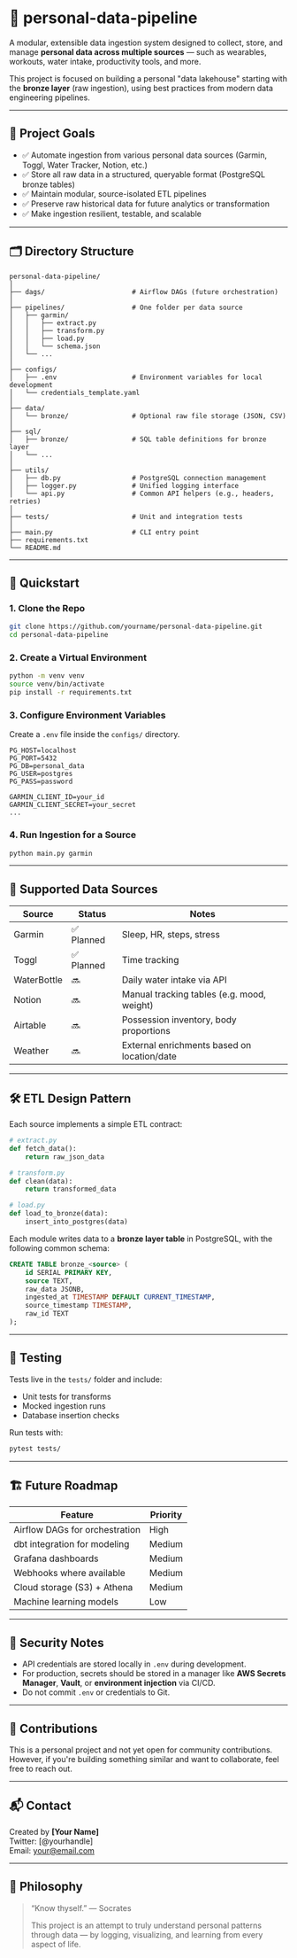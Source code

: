 # 🧠 personal-data-pipeline

A modular, extensible data ingestion system designed to collect, store, and manage **personal data across multiple sources** — such as wearables, workouts, water intake, productivity tools, and more.

This project is focused on building a personal "data lakehouse" starting with the **bronze layer** (raw ingestion), using best practices from modern data engineering pipelines.

---

## 📐 Project Goals

- ✅ Automate ingestion from various personal data sources (Garmin, Toggl, Water Tracker, Notion, etc.)
- ✅ Store all raw data in a structured, queryable format (PostgreSQL bronze tables)
- ✅ Maintain modular, source-isolated ETL pipelines
- ✅ Preserve raw historical data for future analytics or transformation
- ✅ Make ingestion resilient, testable, and scalable

---

## 🗂 Directory Structure

```
personal-data-pipeline/
│
├── dags/                      # Airflow DAGs (future orchestration)
│
├── pipelines/                 # One folder per data source
│   ├── garmin/
│   │   ├── extract.py
│   │   ├── transform.py
│   │   ├── load.py
│   │   └── schema.json
│   └── ...
│
├── configs/
│   ├── .env                   # Environment variables for local development
│   └── credentials_template.yaml
│
├── data/
│   └── bronze/                # Optional raw file storage (JSON, CSV)
│
├── sql/
│   ├── bronze/                # SQL table definitions for bronze layer
│   └── ...
│
├── utils/
│   ├── db.py                  # PostgreSQL connection management
│   ├── logger.py              # Unified logging interface
│   └── api.py                 # Common API helpers (e.g., headers, retries)
│
├── tests/                     # Unit and integration tests
│
├── main.py                    # CLI entry point
├── requirements.txt
└── README.md
```

---

## 🚀 Quickstart

### 1. Clone the Repo

```bash
git clone https://github.com/yourname/personal-data-pipeline.git
cd personal-data-pipeline
```

### 2. Create a Virtual Environment

```bash
python -m venv venv
source venv/bin/activate
pip install -r requirements.txt
```

### 3. Configure Environment Variables

Create a `.env` file inside the `configs/` directory.

```env
PG_HOST=localhost
PG_PORT=5432
PG_DB=personal_data
PG_USER=postgres
PG_PASS=password

GARMIN_CLIENT_ID=your_id
GARMIN_CLIENT_SECRET=your_secret
...
```

### 4. Run Ingestion for a Source

```bash
python main.py garmin
```

---

## 🔁 Supported Data Sources

| Source       | Status     | Notes |
|--------------|------------|-------|
| Garmin       | ✅ Planned | Sleep, HR, steps, stress |
| Toggl        | ✅ Planned | Time tracking |
| WaterBottle  | 🔜          | Daily water intake via API |
| Notion       | 🔜          | Manual tracking tables (e.g. mood, weight) |
| Airtable     | 🔜          | Possession inventory, body proportions |
| Weather      | 🔜          | External enrichments based on location/date |

---

## 🛠 ETL Design Pattern

Each source implements a simple ETL contract:

```python
# extract.py
def fetch_data():
    return raw_json_data

# transform.py
def clean(data):
    return transformed_data

# load.py
def load_to_bronze(data):
    insert_into_postgres(data)
```

Each module writes data to a **bronze layer table** in PostgreSQL, with the following common schema:

```sql
CREATE TABLE bronze_<source> (
    id SERIAL PRIMARY KEY,
    source TEXT,
    raw_data JSONB,
    ingested_at TIMESTAMP DEFAULT CURRENT_TIMESTAMP,
    source_timestamp TIMESTAMP,
    raw_id TEXT
);
```

---

## 🧪 Testing

Tests live in the `tests/` folder and include:

- Unit tests for transforms
- Mocked ingestion runs
- Database insertion checks

Run tests with:

```bash
pytest tests/
```

---

## 🏗 Future Roadmap

| Feature                        | Priority |
|-------------------------------|----------|
| Airflow DAGs for orchestration| High     |
| dbt integration for modeling  | Medium   |
| Grafana dashboards            | Medium   |
| Webhooks where available      | Medium   |
| Cloud storage (S3) + Athena   | Medium   |
| Machine learning models       | Low      |

---

## 🔐 Security Notes

- API credentials are stored locally in `.env` during development.
- For production, secrets should be stored in a manager like **AWS Secrets Manager**, **Vault**, or **environment injection** via CI/CD.
- Do not commit `.env` or credentials to Git.

---

## 🤝 Contributions

This is a personal project and not yet open for community contributions. However, if you're building something similar and want to collaborate, feel free to reach out.

---

## 📬 Contact

Created by **[Your Name]**  
Twitter: [@yourhandle]  
Email: your@email.com

---

## 🧠 Philosophy

> “Know thyself.” — Socrates  
>
> This project is an attempt to truly understand personal patterns through data — by logging, visualizing, and learning from every aspect of life.
